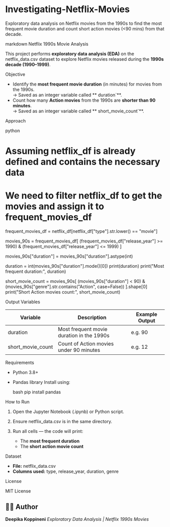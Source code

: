 # Investigating-Netflix-Movies
Exploratory data analysis on Netflix movies from the 1990s to find the most frequent movie duration and count short action movies (&lt;90 mins) from that decade.

markdown
Netflix 1990s Movie Analysis

This project performs **exploratory data analysis (EDA)** on the netflix_data.csv dataset to explore Netflix movies released during the **1990s decade (1990–1999)**.

Objective
- Identify the **most frequent movie duration** (in minutes) for movies from the 1990s.  
  → Saved as an integer variable called ** duration`**.  
- Count how many **Action movies** from the 1990s are **shorter than 90 minutes**.  
  → Saved as an integer variable called ** short_movie_count`**.

Approach

python
# Assuming netflix_df is already defined and contains the necessary data
# We need to filter netflix_df to get the movies and assign it to frequent_movies_df

frequent_movies_df = netflix_df[netflix_df["type"].str.lower() == "movie"]

movies_90s = frequent_movies_df[
    (frequent_movies_df["release_year"] >= 1990) & 
    (frequent_movies_df["release_year"] <= 1999)
]

movies_90s["duration"] = movies_90s["duration"].astype(int)

duration = int(movies_90s["duration"].mode()[0])
print(duration)
print("Most frequent duration:", duration)

short_movie_count = movies_90s[
    (movies_90s["duration"] < 90) &
    (movies_90s["genre"].str.contains("Action", case=False))
].shape[0]
print("Short Action movies count:", short_movie_count)




Output Variables

| Variable            | Description                               | Example Output |
| ------------------- | ----------------------------------------- | -------------- |
| duration         | Most frequent movie duration in the 1990s | e.g. 90     |
| short_movie_count | Count of Action movies under 90 minutes   | e.g. 12      |


Requirements

* Python 3.8+
* Pandas library
  Install using:

  bash
  pip install pandas
  


How to Run

1. Open the Jupyter Notebook (.ipynb) or Python script.
2. Ensure netflix_data.csv is in the same directory.
3. Run all cells — the code will print:

   * The **most frequent duration**
   * The **short action movie count**



Dataset

* **File:** netflix_data.csv
* **Columns used:** type, release_year, duration, genre



 License

MIT License



## 👩‍💻 Author

**Deepika Koppineni**
*Exploratory Data Analysis | Netflix 1990s Movies*



